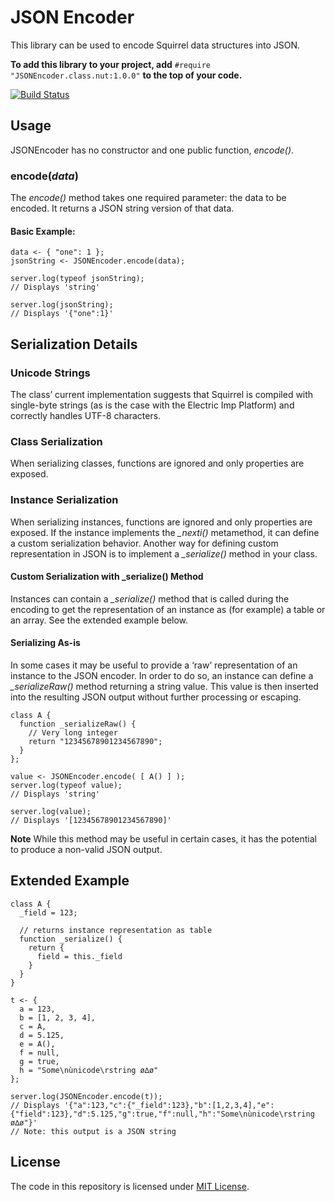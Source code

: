 # JSON Encoder

This library can be used to encode Squirrel data structures into JSON.

**To add this library to your project, add** `#require "JSONEncoder.class.nut:1.0.0"` **to the top of your code.**

[![Build Status](https://travis-ci.org/electricimp/JSONEncoder.svg?branch=develop)](https://travis-ci.org/electricimp/JSONEncoder)

## Usage

JSONEncoder has no constructor and one public function, *encode()*.

### encode(*data*)

The *encode()* method takes one required parameter: the data to be encoded. It returns a JSON string version of that data.

#### Basic Example:

```squirrel
data <- { "one": 1 };
jsonString <- JSONEncoder.encode(data);

server.log(typeof jsonString);
// Displays 'string'

server.log(jsonString);
// Displays '{"one":1}'
```

## Serialization Details

### Unicode Strings
The class’ current implementation suggests that Squirrel is compiled with single-byte strings (as is the case with the Electric Imp Platform) and correctly handles UTF-8 characters.

### Class Serialization
When serializing classes, functions are ignored and only properties are exposed.

### Instance Serialization
When serializing instances, functions are ignored and only properties are exposed. If the instance implements the *_nexti()* metamethod, it can define a custom serialization behavior. Another way for defining custom representation in JSON is to implement a *_serialize()* method in your class.

#### Custom Serialization with \_serialize() Method
Instances can contain a *_serialize()* method that is called during the encoding to get the representation of an instance as (for example) a table or an array. See the extended example below.

#### Serializing As-is
In some cases it may be useful to provide a ‘raw’ representation of an instance to the JSON encoder. In order to do so, an instance can define a *_serializeRaw()* method returning a string value. This value is then inserted into the resulting JSON output without further processing or escaping.

```squirrel
class A {
  function _serializeRaw() {
    // Very long integer
    return "12345678901234567890";
  }
};

value <- JSONEncoder.encode( [ A() ] );
server.log(typeof value);
// Displays 'string'

server.log(value);
// Displays '[12345678901234567890]'
```

**Note** While this method may be useful in certain cases, it has the potential to produce a non-valid JSON output.

## Extended Example

```squirrel
class A {
  _field = 123;

  // returns instance representation as table
  function _serialize() {
    return {
      field = this._field
    }
  }
}

t <- {
  a = 123,
  b = [1, 2, 3, 4],
  c = A,
  d = 5.125,
  e = A(),
  f = null,
  g = true,
  h = "Some\nùnicode\rstring ø∆ø"
};

server.log(JSONEncoder.encode(t));
// Displays '{"a":123,"c":{"_field":123},"b":[1,2,3,4],"e":{"field":123},"d":5.125,"g":true,"f":null,"h":"Some\nùnicode\rstring ø∆ø"}'
// Note: this output is a JSON string
```

## License

The code in this repository is licensed under [MIT License](https://github.com/electricimp/serializer/tree/master/LICENSE).
